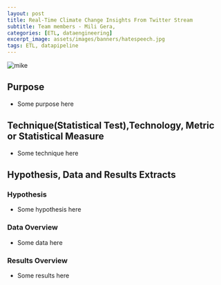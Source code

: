 ```yaml
---
layout: post
title: Real-Time Climate Change Insights From Twitter Stream
subtitle: Team members - Mili Gera, 
categories: [ETL, dataengineering]
excerpt_image: assets/images/banners/hatespeech.jpg
tags: ETL, datapipeline
---
```

![mike](/assets/images/banners/twitterstream.jpg)

## Purpose
- Some purpose here
  
## Technique(Statistical Test),Technology, Metric or Statistical Measure
- Some technique here

## Hypothesis, Data and Results Extracts

### Hypothesis
  - Some hypothesis here

### Data Overview
  - Some data here
    
### Results Overview
  - Some results here

